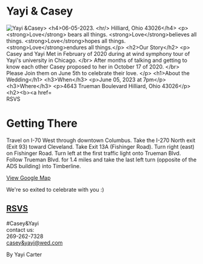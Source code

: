 <!DOCTYPE html>
<html>
  <head>
    <title>wedding</title>
  </head>
  <body>
    <h1>Yayi & Casey</h1>
      <img src="pic/1/logo.png" alt="Yayi &Casey>
      <h4>06-05-2023. <hr/> Hilliard, Ohio 43026</h4>
         <p><strong>Love</strong> bears all things. <strong>Love</strong>believes all things. <strong>Love</strong>hopes all things. <strong>Love</strong>endures all things.</p>
        <h2>Our Story</h2>
          <p> Casey and Yayi Met in February of 2020 during at wind symphony tour of Yayi's university in Chicago. </br> After months of talking and getting to know each other Casey proposed to her in October 17 of 2020. </br> Please Join them on June 5th to celebrate their love. </p>
    <h1>About the Wedding</h1>
            <h3>When</h3>
       <p>June 05, 2023 at 7pm</p>
            <h3>Where</h3>
       <p>4643 Trueman Boulevard Hilliard, Ohio 43026</p>
         <h2><b><a href="https://form.jotform.com/221945610108147">RSVS</a></b></h2>
     <h1>Getting There</h1>
       <p>Travel on I-70 West through downtown Columbus. Take the I-270 North exit (Exit 93) toward Cleveland. Take Exit 13A (Fishinger Road). Turn right (east) on Fishinger Road. Turn left at the first traffic light onto Trueman Blvd. Follow Trueman Blvd. for 1.4 miles and take the last left turn (opposite of the ADS building) into Timberline.</p>
       <p><a href="https://goo.gl/maps/5c7uNpSCjHycJfKE8" target="_blank">View Google Map</a></p>
       <P>We're so exited to celebrate with you :)</p>
       <p><h2><a href="https://form.jotform.com/221945610108147">RSVS</a></h2></p>
<footer>
       <p>#Casey&Yayi<br>
  contact us:<br> 269-262-7328<br><a href="mailto:casey&yayi@wed.com">casey&yayi@wed.com</a></p>
       <p> By Yayi Carter</p>
</footer>
  </body>
  
</html>

